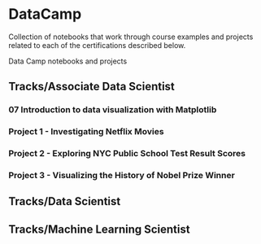 # DataCamp

Collection of notebooks that work through course examples and projects related to each of the certifications described below.

Data Camp notebooks and projects

## Tracks/Associate Data Scientist

### 07 Introduction to data visualization with Matplotlib

### Project 1 - Investigating Netflix Movies

### Project 2 - Exploring NYC Public School Test Result Scores

### Project 3 - Visualizing the History of Nobel Prize Winner


## Tracks/Data Scientist


## Tracks/Machine Learning Scientist




